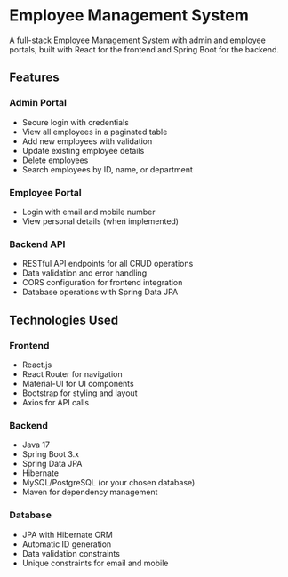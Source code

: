 # Employee Management System

A full-stack Employee Management System with admin and employee portals, built with React for the frontend and Spring Boot for the backend.

## Features

### Admin Portal
- Secure login with credentials
- View all employees in a paginated table
- Add new employees with validation
- Update existing employee details
- Delete employees
- Search employees by ID, name, or department

### Employee Portal
- Login with email and mobile number
- View personal details (when implemented)

### Backend API
- RESTful API endpoints for all CRUD operations
- Data validation and error handling
- CORS configuration for frontend integration
- Database operations with Spring Data JPA

## Technologies Used

### Frontend
- React.js
- React Router for navigation
- Material-UI for UI components
- Bootstrap for styling and layout
- Axios for API calls

### Backend
- Java 17
- Spring Boot 3.x
- Spring Data JPA
- Hibernate
- MySQL/PostgreSQL (or your chosen database)
- Maven for dependency management

### Database
- JPA with Hibernate ORM
- Automatic ID generation
- Data validation constraints
- Unique constraints for email and mobile
